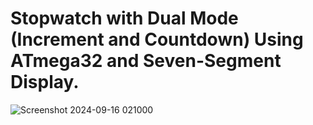 # Stopwatch with Dual Mode (Increment and Countdown) Using ATmega32 and Seven-Segment Display.

![Screenshot 2024-09-16 021000](https://github.com/user-attachments/assets/fbeee9a2-ece6-4823-9811-812835d724a0)

